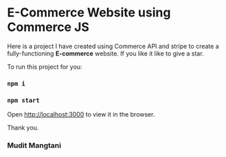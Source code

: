 # E-Commerce Website using **Commerce JS**

Here is a project I have created using Commerce API and stripe to create a fully-functioning **E-commerce** website. If you like it like to give a star.

To run this project for you: 
### `npm i`
### `npm start`
Open [http://localhost:3000](http://localhost:3000) to view it in the browser.

Thank you.

### Mudit Mangtani

